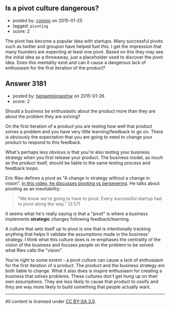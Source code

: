 ## Is a pivot culture dangerous?

- posted by: [connor](https://stackexchange.com/users/392995/connor) on 2015-01-25
- tagged: `pivoting`
- score: 2

The pivot has become a popular idea with startups. Many successful pivots such as twitter and groupon have helped fuel this. I get the impression that many founders are expecting at least one pivot. Based on this they may see the initial idea as a throwaway, just a placeholder used to discover the pivot idea. Does this mentality exist and can it cause a dangerous lack of enthusiasm for the first iteration of the product?


## Answer 3181

- posted by: [benjaminjosephw](https://stackexchange.com/users/2869889/benjaminjosephw) on 2015-01-26
- score: 2

<p>Should a business be enthusiastic about the product more than they are about the problem they are solving?</p>

<p>On the first iteration of a product you are testing how well that product solves a problem and you have very little learning/feedback to go on. There is obviously the expectation that you are going to need to change your product to respond to this feedback. </p>

<p>What's perhaps less obvious is that you're also testing your business strategy when you first release your product. The business model, as much as the product itself, should be liable to the same testing process and feedback loops.</p>

<p>Eric Ries defines a pivot as "A change in strategy without a change in vision". <a href="https://www.youtube.com/watch?v=EO5ttpuIuvg" rel="nofollow">In this video, he discusses pivoting vs persevering</a>. He talks about pivoting as an inevitability:</p>

<blockquote>
  <p>"We know we're going to have to pivot. Every successful startup had to pivot along the way." (2:57)</p>
</blockquote>

<p>It seems what he's really saying is that a "pivot" is where a business implements <strong>strategic</strong> changes following feedback/learning. </p>

<p>A culture that sets itself up to pivot is one that is intentionally tracking anything that helps it validate the assumptions made in the business' strategy. I think what this culture does is re-emphases the centrality of the vision of the business and focuses people on the problem to be solved: what Ries calls the "vision".</p>

<p>You're right to some extent - a pivot culture can cause a lack of enthusiasm for the first iteration of a product. The product and the business strategy are both liable to change. What it also does is inspire enthusiasm for creating a business that solves problems. These cultures don't get hung up on their own assumptions. They are less likely to cause that product to ossify and they are way more likely to build something that people actually want.</p>




---

All content is licensed under [CC BY-SA 3.0](https://creativecommons.org/licenses/by-sa/3.0/).

